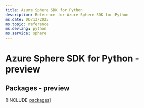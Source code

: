 ```yaml
---
title: Azure Sphere SDK for Python
description: Reference for Azure Sphere SDK for Python
ms.date: 06/13/2025
ms.topic: reference
ms.devlang: python
ms.service: sphere
---
```

# Azure Sphere SDK for Python - preview
## Packages - preview
[!INCLUDE [packages](sphere-index.md)]